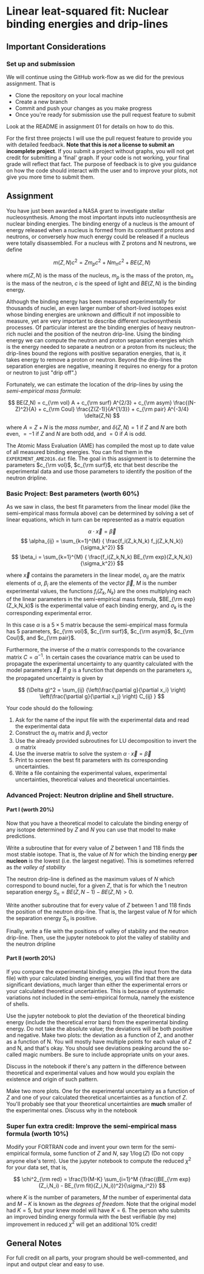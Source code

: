 # Linear leat-squared fit: Nuclear binding energies and drip-lines

## Important Considerations

### Set up and submission

We will continue using the GitHub work-flow as we did for the previous
assignment. That is

* Clone the repository on your local machine
* Create a new branch
* Commit and push your changes as you make progress
* Once you're ready for submission use the pull request feature to submit

Look at the README in assignment 01 for details on how to do this.

For the first three projects I will use the pull request feature to provide
you with detailed feedback.  **Note that this is *not* a license to submit an
incomplete project**. If you submit a project without graphs, you will not get
credit for submitting a 'final' graph. If your code is not working, your final
grade will reflect that fact. The purpose of feedback is to give you
guidance on how the code should interact with the user and to improve your
plots, not give you more time to submit them.

## Assignment

You have just been awarded a NASA grant to investigate stellar
nucleosynthesis. Among the most important inputs into nucleosynthesis are
nuclear binding energies. The binding energy of a nucleus is the amount of
energy released when a nucleus is formed from its constituent protons and
neutrons, or conversely how much energy could be released if a nucleus were
totally disassembled. For a nucleus with Z protons and N neutrons, we define 

$$ m(Z,N) c^2 = Z m_p c^2 + N m_n c^2 + BE(Z,N) $$

where $m(Z,N)$ is the mass of the nucleus, $m_p$ is the mass of the proton,
$m_n$ is the mass of the neutron, $c$ is the speed of light and $BE(Z,N)$ is
the binding energy.

Although the binding energy has been measured experimentally for thousands of
nuclei, an even larger number of short-lived isotopes exist whose binding
energies are unknown and difficult if not impossible to measure, yet are very
important to describe different nucleosynthesis processes. Of particular
interest are the binding energies of  heavy neutron-rich nuclei and the
position of the neutron drip-line. Using the binding energy we can compute the
neutron and proton separation energies which is the energy needed to separate
a neutron or a proton from its nucleus; the drip-lines bound the regions with
positive separation energies, that is, it takes energy to remove a proton or
neutron. Beyond the drip-lines the separation energies are negative, meaning
it requires no energy for a proton or neutron to just "drip off".)

Fortunately, we can estimate the location of the drip-lines by using the
*semi-empirical mass formula*:

$$
	BE(Z,N) = c_{\rm vol} A + c_{\rm surf} A^{2/3} + c_{\rm asym} \frac{(N-Z)^2}{A} + c_{\rm Coul} \frac{Z(Z-1)}{A^{1/3}} + c_{\rm pair} A^{-3/4} \delta(Z,N)
$$

where $A=Z+N$ is the *mass number*, and $\delta(Z,N) = 1$ if $Z$ and $N$ are
both even, $=-1$ if $Z$ and $N$ are both odd, and $=0$ if $A$ is odd.

The Atomic Mass Evaluation (AME) has compiled the most up to date value of all
measured binding energies. You can find them in the `EXPERIMENT_AME2016.dat`
file. The goal in this assignment is to determine the parameters $c_{\rm
vol}$, $c_{\rm surf}$, etc that best describe the experimental data and use
those parameters to identify the position of the neutron dripline.

### Basic Project: Best parameters (worth 60%)

As we saw in class, the best fit parameters from the linear model (like the
semi-empirical mass formula above) can be determined by solving a set of
linear equations, which in turn can be represented as a matrix equation

$$
	\alpha \cdot \vec{x} = \vec{\beta}
$$
$$
	\alpha_{ij} = \sum_{k=1}^{M} { \frac{f_i(Z_k,N_k) f_j(Z_k,N_k)}{\sigma_k^2}}
$$
$$
	\beta_i = \sum_{k=1}^{M} { \frac{f_i(Z_k,N_k) BE_{\rm exp}(Z_k,N_k)}{\sigma_k^2}}
$$

where $\vec{x}$ contains the parameters in the linear model, $\alpha_{ij}$ are
the matrix elements of $\alpha$, $\beta_i$ are the elements of the vector
$\vec{\beta}$, $M$ is the number experimental values, the functions
$f_i(Z_k,N_k)$ are the ones multiplying each of the linear parameters in the
semi-empirical mass formula, $BE_{\rm exp}(Z_k,N_k)$ is the experimental value
of each binding energy,  and $\sigma_k$ is the corresponding experimental
error.

In this case $\alpha$ is a $5 \times 5$ matrix because the semi-empirical mass
formula has 5 parameters, $c_{\rm vol}$, $c_{\rm surf}$, $c_{\rm asym}$,
$c_{\rm Coul}$, and $c_{\rm pair}$.

Furthermore, the inverse of the $\alpha$ matrix corresponds to the covariance
matrix $C = \alpha^{-1}$. In certain cases the covariance matrix can be used
to propagate the experimental uncertainty to any quantity calculated with the
model parameters $\vec{x}$. If $g$ is a function that depends on the
parameters $x_i$, the propagated uncertainty is given by

$$
	(\Delta g)^2 = \sum_{ij} {\left(\frac{\partial g}{\partial x_i} \right) \left(\frac{\partial g}{\partial x_j} \right) C_{ij} }
$$

Your code should do the following:

1. Ask for the name of the input file with the experimental data and read the experimental data
2. Construct the $\alpha_{ij}$ matrix and $\beta_i$ vector
3. Use the already provided subroutines for LU decomposition to invert the $\alpha$ matrix
4. Use the inverse matrix to solve the system $\alpha \cdot \vec{x} = \vec{\beta}$
5. Print to screen the best fit parameters with its corresponding uncertainties.
5. Write a file containing the experimental values, experimental uncertainties, theoretical values and theoretical uncertainties.

### Advanced Project: Neutron dripline and Shell structure.

#### Part I (worth 20%)

Now that you have a theoretical model to calculate the binding energy of any
isotope determined by $Z$ and $N$ you can use that model to make predictions. 

Write a subroutine that for every value of $Z$ between 1 and 118 finds the
most stable isotope. That is, the value of $N$ for which the binding energy
**per nucleon** is the lowest (i.e. the largest negative). This is sometimes
referred as *the valley of stability*

The neutron drip-line is defined as the maximum values of $N$ which correspond
to bound nuclei, for a given $Z$, that is for which the 1 neutron separation
energy $S_n = BE(Z,N-1) - BE(Z,N) > 0$.

Write another subroutine that for every value of $Z$ between 1 and 118 finds
the position of the neutron drip-line. That is, the largest value of $N$ for
which the separation energy $S_n$ is positive. 

Finally, write a file with the positions of  valley of stability and the
neutron drip-line. Then, use the jupyter notebook to plot the valley of
stability and the neutron dripline

#### Part II (worth 20%)

If you compare the experimental binding  energies (the input from the data
file) with your calculated binding energies, you will find that there are
significant deviations, much larger than either the experimental errors or
your calculated theoretical uncertainties. This is because of systematic
variations not included in the semi-empirical formula, namely the existence of
shells.

Use the jupyter notebook to plot the deviation of the theoretical binding
energy (include the theoretical error bars) from the experimental binding
energy. Do not take the absolute value; the deviations will be both positive
and negative. Make two plots: the deviation as a function of Z, and another as
a function of N. You will mostly have multiple points for each value of Z and
N, and that's okay. You should see deviations peaking around the so-called
magic numbers. Be sure to include appropriate units on your axes.

Discuss in the notebook if there's any pattern in the difference between
theoretical and experimental values and how would you explain the existence
and origin of such pattern.

Make two more plots. One for the experimental uncertainty as a function of $Z$
and one of your calculated theoretical uncertainties as a function of $Z$.
You'll probably see that your theoretical uncertainties are **much** smaller
of the experimental ones. Discuss why in the notebook 

### Super fun extra credit: Improve the semi-empirical mass formula (worth 10%)

Modify your FORTRAN code and invent your own term for the semi-empirical
formula, some function of $Z$ and $N$, say $1/\log(Z)$ (Do not copy anyone
else's term). Use the jupyter notebook to compute the reduced $\chi^2$ for
your data set, that is,

$$
	\chi^2_{\rm red} = \frac{1}{M-K} \sum_{i=1}^M {\frac{(BE_{\rm exp}(Z_i,N_i) - BE_{\rm fit}(Z_i,N_i))^2}{\sigma_i^2}}
$$

where $K$ is the number of parameters, $M$ the number of experimental data and
$M-K$ is known as the *degrees of freedom*. Note that the original model had
$K=5$, but your knew model will have $K=6$. The person who submits an improved
binding energy formula with the best verifiable (by me) improvement in reduced
$\chi^2$ will get an additional 10% credit!

## General Notes


For full credit on all parts, your program should be well-commented, and input
and output clear and easy to use.